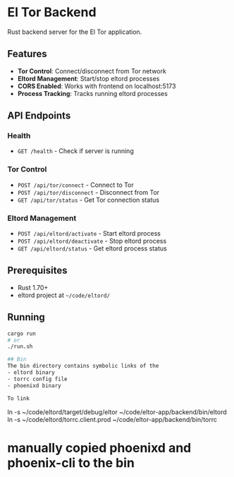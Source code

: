 # El Tor Backend

Rust backend server for the El Tor application.

## Features

- **Tor Control**: Connect/disconnect from Tor network
- **Eltord Management**: Start/stop eltord processes
- **CORS Enabled**: Works with frontend on localhost:5173
- **Process Tracking**: Tracks running eltord processes

## API Endpoints

### Health
- `GET /health` - Check if server is running

### Tor Control
- `POST /api/tor/connect` - Connect to Tor
- `POST /api/tor/disconnect` - Disconnect from Tor  
- `GET /api/tor/status` - Get Tor connection status

### Eltord Management
- `POST /api/eltord/activate` - Start eltord process
- `POST /api/eltord/deactivate` - Stop eltord process
- `GET /api/eltord/status` - Get eltord process status

## Prerequisites

- Rust 1.70+
- eltord project at `~/code/eltord/`

## Running

```bash
cargo run
# or
./run.sh

## Bin
The bin directory contains symbolic links of the 
- eltord binary
- torrc config file
- phoenixd binary

To link
```
ln -s ~/code/eltord/target/debug/eltor ~/code/eltor-app/backend/bin/eltord
ln -s ~/code/eltord/torrc.client.prod ~/code/eltor-app/backend/bin/torrc
# manually copied phoenixd and phoenix-cli to the bin
```